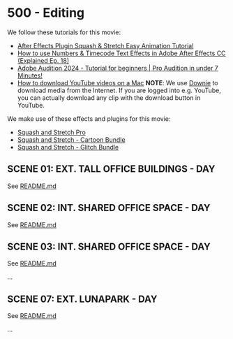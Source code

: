 # 500 - Editing

We follow these tutorials for this movie:

- [After Effects Plugin Squash & Stretch Easy Animation Tutorial](https://aescripts.com/learn/after-effects-plugin-squash-and-stretch-easy-animation-tutorial/)
- [How to use Numbers & Timecode Text Effects in Adobe After Effects CC (Explained Ep. 18)](https://www.youtube.com/watch?v=ii-SAyio1_w)
- [Adobe Audition 2024 - Tutorial for beginners | Pro Audition in under 7 Minutes!](https://www.youtube.com/watch?v=sFLe87ix2_s)
- [How to download YouTube videos on a Mac](https://www.macworld.com/article/673601/how-to-download-youtube-videos-on-a-mac.html) **NOTE**: We use [Downie](https://software.charliemonroe.net/downie/) to download media from the Internet. If you are logged into e.g. YouTube, you can actually download any clip with the download button in YouTube.

We make use of these effects and plugins for this movie:

- [Squash and Stretch Pro](https://aescripts.com/squash-and-stretch-pro/)
- [Squash and Stretch - Cartoon Bundle](https://aescripts.com/cartoon-bundle-for-squash-stretch-pro/)
- [Squash and Stretch - Glitch Bundle](https://aescripts.com/glitch-bundle-for-squash-stretch-pro/)

## SCENE 01: EXT. TALL OFFICE BUILDINGS - DAY

See [README.md](./100/README.md)

## SCENE 02: INT. SHARED OFFICE SPACE - DAY

See [README.md](./200/README.md)

## SCENE 03: INT. SHARED OFFICE SPACE - DAY

See [README.md](./300/README.md)

...

## SCENE 07: EXT. LUNAPARK - DAY

See [README.md](./700/README.md)

...